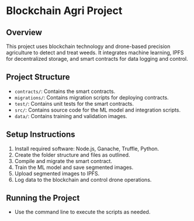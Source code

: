 # Blockchain Agri Project

## Overview
This project uses blockchain technology and drone-based precision agriculture to detect and treat weeds. It integrates machine learning, IPFS for decentralized storage, and smart contracts for data logging and control.

## Project Structure
- `contracts/`: Contains the smart contracts.
- `migrations/`: Contains migration scripts for deploying contracts.
- `test/`: Contains unit tests for the smart contracts.
- `src/`: Contains source code for the ML model and integration scripts.
- `data/`: Contains training and validation images.

## Setup Instructions
1. Install required software: Node.js, Ganache, Truffle, Python.
2. Create the folder structure and files as outlined.
3. Compile and migrate the smart contract.
4. Train the ML model and save segmented images.
5. Upload segmented images to IPFS.
6. Log data to the blockchain and control drone operations.

## Running the Project
- Use the command line to execute the scripts as needed.
